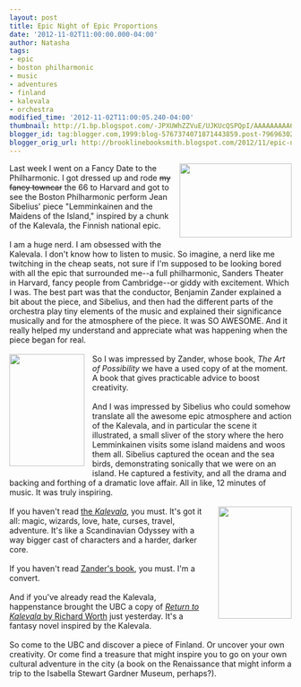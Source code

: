 ```yaml
---
layout: post
title: Epic Night of Epic Proportions
date: '2012-11-02T11:00:00.000-04:00'
author: Natasha
tags:
- epic
- boston philharmonic
- music
- adventures
- finland
- kalevala
- orchestra
modified_time: '2012-11-02T11:00:05.240-04:00'
thumbnail: http://1.bp.blogspot.com/-JPXUWhZZVuE/UJKUcQSPQpI/AAAAAAAAA64/bmiU9_h6hqU/s72-c/philharmonic.jpg
blogger_id: tag:blogger.com,1999:blog-5767374071871443859.post-7969630247328418305
blogger_orig_url: http://brooklinebooksmith.blogspot.com/2012/11/epic-night-of-epic-proportions.html
---
```


<div class="separator" style="clear: both; text-align: center;"><a href="http://1.bp.blogspot.com/-JPXUWhZZVuE/UJKUcQSPQpI/AAAAAAAAA64/bmiU9_h6hqU/s1600/philharmonic.jpg" imageanchor="1" style="clear: right; float: right; margin-bottom: 1em; margin-left: 1em;"><img border="0" height="132" src="http://1.bp.blogspot.com/-JPXUWhZZVuE/UJKUcQSPQpI/AAAAAAAAA64/bmiU9_h6hqU/s200/philharmonic.jpg" width="200" /></a></div>Last week I went on a Fancy Date to the Philharmonic. I got dressed up and rode <strike>my fancy towncar</strike>&nbsp;the 66 to Harvard and got to see the Boston Philharmonic perform Jean Sibelius' piece "Lemminkainen and the Maidens of the Island," inspired by a chunk of the Kalevala, the Finnish national epic.<br /><br />I am a huge nerd. I am obsessed with the Kalevala. I don't know how to listen to music. So imagine, a nerd like me twitching in the cheap seats, not sure if I'm supposed to be looking bored with all the epic that surrounded me--a full philharmonic, Sanders Theater in Harvard, fancy people from Cambridge--or giddy with excitement. Which I was. The best part was that the conductor, Benjamin Zander explained a bit about the piece, and Sibelius, and then had the different parts of the orchestra play tiny elements of the music and explained their significance musically and for the atmosphere of the piece. It was SO AWESOME. And it really helped my understand and appreciate what was happening when the piece began for real.<br /><br /><div class="separator" style="clear: both; text-align: center;"><a href="http://4.bp.blogspot.com/-eXTKHh_-PoE/UJKUJ89D8tI/AAAAAAAAA6o/OWpHelIZ978/s1600/lemminkainen.jpg" imageanchor="1" style="clear: left; float: left; margin-bottom: 1em; margin-right: 1em;"><img border="0" height="200" src="http://4.bp.blogspot.com/-eXTKHh_-PoE/UJKUJ89D8tI/AAAAAAAAA6o/OWpHelIZ978/s200/lemminkainen.jpg" width="134" /></a></div>So I was impressed by Zander, whose book, <i>The Art of Possibility </i>we have a used copy of at the moment. A book that gives practicable advice to boost creativity.<br /><br />And I was impressed by Sibelius who could somehow translate all the awesome epic atmosphere and action of the Kalevala, and in particular the scene it illustrated, a small sliver of the story where the hero Lemminkainen visits some island maidens and woos them all. Sibelius captured the ocean and the sea birds, demonstrating sonically that we were on an island. He captured a festivity, and all the drama and backing and forthing of a dramatic love affair. All in like, 12 minutes of music. It was truly inspiring.<br /><br /><div class="separator" style="clear: both; text-align: center;"><a href="http://3.bp.blogspot.com/-t7zu_h_igvU/UJKUQbzWhII/AAAAAAAAA6w/_m0R8ejoUXE/s1600/kalevala.jpg" imageanchor="1" style="clear: right; float: right; margin-bottom: 1em; margin-left: 1em;"><img border="0" height="200" src="http://3.bp.blogspot.com/-t7zu_h_igvU/UJKUQbzWhII/AAAAAAAAA6w/_m0R8ejoUXE/s200/kalevala.jpg" width="131" /></a></div>If you haven't read <a href="http://www.brooklinebooksmith-shop.com/book/9780199538867">the <i>Kalevala</i></a>, you must. It's got it all: magic, wizards, love, hate, curses, travel, adventure. It's like a Scandinavian Odyssey with a way bigger cast of characters and a harder, darker core.<br /><br />If you haven't read <a href="http://www.brooklinebooksmith-shop.com/book/9780142001103">Zander's book</a>, you must. I'm a convert.<br /><br />And if you've already read the Kalevala, happenstance brought the UBC a copy of&nbsp;<a href="http://www.brooklinebooksmith-shop.com/book/9780595126057"><i>Return to Kalevala </i>by Richard Worth</a> just yesterday. It's&nbsp;a fantasy novel inspired by the Kalevala.<br /><br />So come to the UBC and discover a piece of Finland. Or uncover your own creativity. Or come find a treasure that might inspire you to go on your own cultural adventure in the city (a book on the Renaissance that might inform a trip to the Isabella Stewart Gardner Museum, perhaps?).